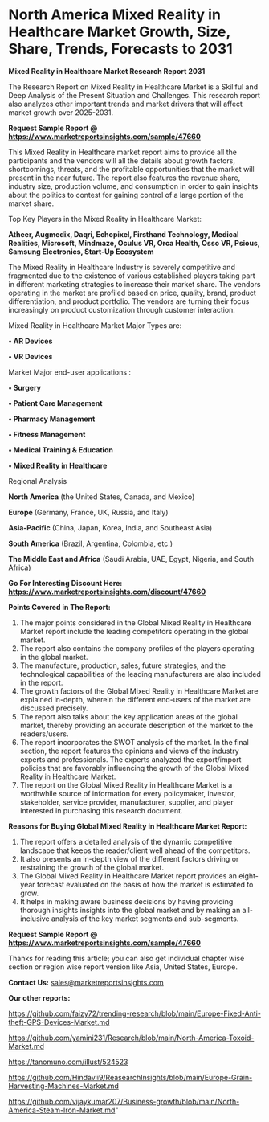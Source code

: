 # North America Mixed Reality in Healthcare Market Growth, Size, Share, Trends, Forecasts to 2031

<strong>Mixed Reality in Healthcare Market Research Report 2031</strong>

The Research Report on Mixed Reality in Healthcare Market is a Skillful and Deep Analysis of the Present Situation and Challenges. This research report also analyzes other important trends and market drivers that will affect market growth over 2025-2031.

<strong>Request Sample Report @ <a href=https://www.marketreportsinsights.com/sample/47660>https://www.marketreportsinsights.com/sample/47660</a></strong>

This Mixed Reality in Healthcare market report aims to provide all the participants and the vendors will all the details about growth factors, shortcomings, threats, and the profitable opportunities that the market will present in the near future. The report also features the revenue share, industry size, production volume, and consumption in order to gain insights about the politics to contest for gaining control of a large portion of the market share.

Top Key Players in the Mixed Reality in Healthcare Market:

<strong>Atheer, Augmedix, Daqri, Echopixel, Firsthand Technology, Medical Realities, Microsoft, Mindmaze, Oculus VR, Orca Health, Osso VR, Psious, Samsung Electronics, Start-Up Ecosystem</strong>

The Mixed Reality in Healthcare Industry is severely competitive and fragmented due to the existence of various established players taking part in different marketing strategies to increase their market share. The vendors operating in the market are profiled based on price, quality, brand, product differentiation, and product portfolio. The vendors are turning their focus increasingly on product customization through customer interaction.

Mixed Reality in Healthcare Market Major Types are:

<strong>•  AR Devices

•  VR Devices</strong>

Market Major end-user applications :

<strong>•  Surgery

•  Patient Care Management

•  Pharmacy Management

•  Fitness Management

•  Medical Training & Education

•  Mixed Reality in Healthcare</strong>

Regional Analysis

</u><strong><b>North America</b></strong> (the United States, Canada, and Mexico)

<strong><b>Europe </b></strong>(Germany, France, UK, Russia, and Italy)

<strong><b>Asia-Pacific</b></strong> (China, Japan, Korea, India, and Southeast Asia)

<strong><b>South America</b></strong> (Brazil, Argentina, Colombia, etc.)

<strong><b>The Middle East and Africa</b></strong> (Saudi Arabia, UAE, Egypt, Nigeria, and South Africa)

<strong>Go For Interesting Discount Here: <a href=https://www.marketreportsinsights.com/discount/47660>https://www.marketreportsinsights.com/discount/47660</a></strong>

<strong>Points Covered in The Report:</strong>
<ol>
  <li>The major points considered in the Global Mixed Reality in Healthcare Market report include the leading competitors operating in the global market.</li>
  <li>The report also contains the company profiles of the players operating in the global market.</li>
  <li>The manufacture, production, sales, future strategies, and the technological capabilities of the leading manufacturers are also included in the report.</li>
  <li>The growth factors of the Global Mixed Reality in Healthcare Market are explained in-depth, wherein the different end-users of the market are discussed precisely.</li>
  <li>The report also talks about the key application areas of the global market, thereby providing an accurate description of the market to the readers/users.</li>
  <li>The report incorporates the SWOT analysis of the market. In the final section, the report features the opinions and views of the industry experts and professionals. The experts analyzed the export/import policies that are favorably influencing the growth of the Global Mixed Reality in Healthcare Market.</li>
  <li>The report on the Global Mixed Reality in Healthcare Market is a worthwhile source of information for every policymaker, investor, stakeholder, service provider, manufacturer, supplier, and player interested in purchasing this research document.</li>
</ol>
<strong>Reasons for Buying Global Mixed Reality in Healthcare Market Report:</strong>

<ol>
  <li>The report offers a detailed analysis of the dynamic competitive landscape that keeps the reader/client well ahead of the competitors.</li>
  <li>It also presents an in-depth view of the different factors driving or restraining the growth of the global market.</li>
  <li>The Global Mixed Reality in Healthcare Market report provides an eight-year forecast evaluated on the basis of how the market is estimated to grow.</li>
  <li>It helps in making aware business decisions by having providing thorough insights insights into the global market and by making an all-inclusive analysis of the key market segments and sub-segments.</li>
</ol>
<strong>Request Sample Report @ <a href=https://www.marketreportsinsights.com/sample/47660>https://www.marketreportsinsights.com/sample/47660</a></strong>


Thanks for reading this article; you can also get individual chapter wise section or region wise report version like Asia, United States, Europe.

<strong>Contact Us:</strong>
sales@marketreportsinsights.com

<strong>Our other reports:</strong>

<a href=https://github.com/faizy72/trending-research/blob/main/Europe-Fixed-Anti-theft-GPS-Devices-Market.md>https://github.com/faizy72/trending-research/blob/main/Europe-Fixed-Anti-theft-GPS-Devices-Market.md</a>

<a href=https://github.com/yamini231/Research/blob/main/North-America-Toxoid-Market.md>https://github.com/yamini231/Research/blob/main/North-America-Toxoid-Market.md</a>

<a href=https://tanomuno.com/illust/524523>https://tanomuno.com/illust/524523</a>

<a href=https://github.com/Hindavii9/ReasearchInsights/blob/main/Europe-Grain-Harvesting-Machines-Market.md>https://github.com/Hindavii9/ReasearchInsights/blob/main/Europe-Grain-Harvesting-Machines-Market.md</a>

<a href=https://github.com/vijaykumar207/Business-growth/blob/main/North-America-Steam-Iron-Market.md>https://github.com/vijaykumar207/Business-growth/blob/main/North-America-Steam-Iron-Market.md</a>"
